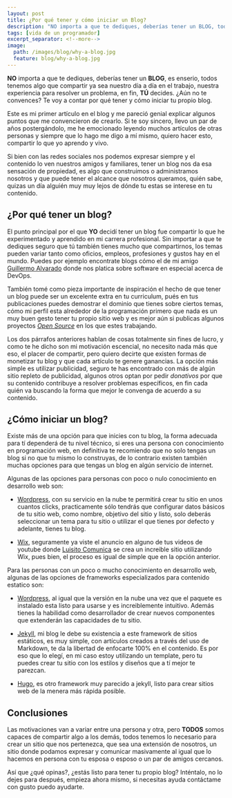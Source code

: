 ```yaml
---
layout: post
title: ¿Por qué tener y cómo iniciar un Blog?
description: "NO importa a que te dediques, deberías tener un BLOG, todos tenemos algo que compartir. ¿Aún no te convences? Te voy a contar por que tener y cómo iniciar tu blog"
tags: [vida de un programador]
excerpt_separator: <!--more-->
image:
  path: /images/blog/why-a-blog.jpg
  feature: blog/why-a-blog.jpg
---
```


<strong>NO</strong> importa a que te dediques, deberías tener un <strong>BLOG</strong>, es enserio, todos tenemos algo que compartir ya sea nuestro día a día en el trabajo, nuestra experiencia para resolver un problema, en fin, <strong>TÚ</strong> decides. ¿Aún no te convences? Te voy a contar por qué tener y cómo iniciar tu propio blog.

<!--more-->

Este es mi primer artículo en el blog y me pareció genial explicar algunos puntos que me convencieron de crearlo. Si te soy sincero, llevo un par de años postergándolo, me he emocionado leyendo muchos artículos de otras personas y siempre que lo hago me digo a mí mismo, quiero hacer esto, compartir lo que yo aprendo y vivo.

Si bien con las redes sociales nos podemos expresar siempre y el contenido lo ven nuestros amigos y familiares, tener un blog nos da esa sensación de propiedad, es algo que construimos o administramos nosotros y que puede tener el alcance que nosotros queramos, quién sabe, quizas un día alguién muy muy lejos de dónde tu estas se interese en tu contenido.

## ¿Por qué tener un blog?

El punto principal por el que <strong>YO</strong> decidí tener un blog fue compartir lo que he experimentado y aprendido en mi carrera profesional. Sin importar a que te dediques seguro que tú también tienes mucho que compartirnos, los temas pueden variar tanto como oficios, empleos, profesiones y gustos hay en el mundo. Puedes por ejemplo encontrate blogs cómo el de mi amigo [Guillermo Alvarado](https://galvarado.com.mx/) donde nos platica sobre software en especial acerca de DevOps.

También tomé como pieza importante de inspiración el hecho de que tener un blog puede ser un excelente extra en tu curriculum, pués en tus publicaciones puedes demostrar el dominio que tienes sobre ciertos temas, cómo mi perfil esta alrededor de la programación primero que nada es un muy buen gesto tener tu propio sitio web y es mejor aún si publicas algunos proyectos <i>[Open Source](http://www.tadeobarranco.com/open-source/)</i> en los que estes trabajando.

Los dos párrafos anteriores hablan de cosas totalmente sin fines de lucro, y como te he dicho son mi motivación escencial, no necesito nada más que eso, el placer de compartir, pero quiero decirte que existen formas de monetizar tu blog y que cada artículo te genere ganancias. La opción más simple es utilizar publicidad, seguro te has encontrado con más de algún sitio repleto de publicidad, algunos otros optan por pedir <i>donativos</i> por que su contenido contribuye a resolver problemas específicos, en fin cada quién va buscando la forma que mejor le convenga de acuerdo a su contenido.

## ¿Cómo iniciar un blog?

Existe más de una opción para que inicies con tu blog, la forma adecuada para tí dependerá de tu nivel técnico, si eres una persona con conocimiento en programación web, en definitiva te recomiendo que no solo tengas un blog si no que tu mismo lo construyas, de lo contrario existen también muchas opciones para que tengas un blog en algún servicio de internet.

Algunas de las opciones para personas con poco o nulo conocimiento en desarrollo web son:

- [Wordpress](https://wordpress.com/), con su servicio en la nube te permitirá crear tu sitio en unos cuantos clicks, practicamente sólo tendrás que configurar datos básicos de tu sitio web, como nombre, objetivo del sitio y listo, solo deberás seleccionar un tema para tu sitio o utilizar el que tienes por defecto y adelante, tienes tu blog.

- [Wix](https://es.wix.com/), seguramente ya viste el anuncio en alguno de tus videos de youtube donde [Luisito Comunica](https://twitter.com/LuisitoComunica) se crea un increible sitio utilizando Wix, pues bien, el proceso es igual de simple que en la opción anterior.

Para las personas con un poco o mucho conocimiento en desarrollo web, algunas de las opciones de frameworks especializados para contenido estatico son:

- [Wordpress](https://es-mx.wordpress.org/download/), al igual que la versión en la nube una vez que el paquete es instalado esta listo para usarse y es increiblemente intuitivo. Además tienes la habilidad como desarrollador de crear nuevos componentes que extenderán las capacidades de tu sitio.

- [Jekyll](https://jekyllrb.com/), mi blog le debe su existencia a este framework de sitios estáticos, es muy simple, con artículos creados a través del uso de Markdown, te da la libertad de enfocarte 100% en el contenido. Es por eso que lo elegí, en mi caso estoy utilizando un template, pero tu puedes crear tu sitio con los estilos y diseños que a tí mejor te parezcan.

- [Hugo](https://gohugo.io/), es otro framework muy parecido a jekyll, listo para crear sitios web de la menera más rápida posible.

## Conclusiones

Las motivaciones van a variar entre una persona y otra, pero <strong>TODOS</strong> somos capaces de compartir algo a los demás, todos tenemos lo necesario para crear un sitio que nos pertenezca, que sea una extensión de nosotros, un sitio donde podamos expresar y comunicar masivamente al igual que lo hacemos en persona con tu esposa o esposo o un par de amigos cercanos.

Así que ¿qué opinas?, ¿estás listo para tener tu propio blog? Inténtalo, no lo dejes para después, empieza ahora mismo, si necesitas ayuda contáctame con gusto puedo ayudarte.